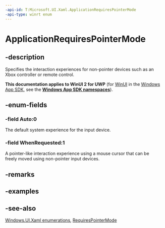 ```yaml
---
-api-id: T:Microsoft.UI.Xaml.ApplicationRequiresPointerMode
-api-type: winrt enum
---
```


<!-- Enumeration syntax
public enum Windows.UI.Xaml.ApplicationRequiresPointerMode : int
-->

# ApplicationRequiresPointerMode

## -description
Specifies the interaction experiences for non-pointer devices such as an Xbox controller or remote control.

**This documentation applies to WinUI 2 for UWP** (for [WinUI](/windows/apps/winui/winui3/) in the [Windows App SDK](/windows/apps/windows-app-sdk/), see the **[Windows App SDK namespaces](/windows/windows-app-sdk/api/winrt/)**).

## -enum-fields
### -field Auto:0
The default system experience for the input device.

### -field WhenRequested:1
A pointer-like interaction experience using a mouse cursor that can be freely moved using non-pointer input devices.


## -remarks

## -examples

## -see-also
[Windows.UI.Xaml enumerations](windows_ui_xaml_enumerations.md), [RequiresPointerMode](application_requirespointermode.md)
